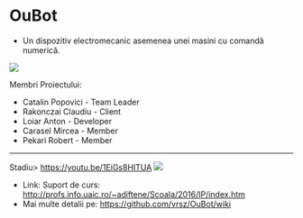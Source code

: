 # OuBot 
- Un dispozitiv electromecanic asemenea unei masini cu comandă numerică.

![](http://imageshack.com/a/img923/1033/hN5CKw.jpg)

 Membri Proiectului:
 
  - Catalin Popovici  - Team Leader
  - Rakonczai Claudiu - Client
  - Loiar Anton       - Developer
  - Carasel Mircea    - Member
  - Pekari Robert     - Member
  - --
 
 Stadiu> https://youtu.be/1EiGs8HITUA
 ![](https://imagizer.imageshack.us/v2/628x472q90/921/R4GRs9.jpg)

 
 - Link: Suport de curs: http://profs.info.uaic.ro/~adiftene/Scoala/2016/IP/index.htm
 - Mai multe detalii pe: https://github.com/vrsz/OuBot/wiki
